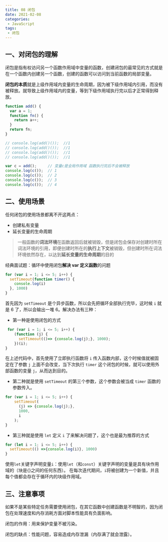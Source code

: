 ```yaml
---
title: 08 闭包
date: 2021-02-08
categories: 
 - JavaScript
tags:
 - 闭包
---
```


## 一、对闭包的理解

闭包是指有权访问另一个函数作用域中变量的函数，创建闭包的最常见的方式就是在一个函数内创建另一个函数，创建的函数可以访问到当前函数的局部变量。

**闭包的本质**就是上级作用域内变量的生命周期，因为被下级作用域内引用，而没有被释放。就导致上级作用域内的变量，等到下级作用域执行完以后才正常得到释放。

```js
function add() {
  var a = 1;
  function fn() {
    return a++;
  }
  return fn;
}

// console.log(add()());  //1
// console.log(add()());  //1
// console.log(add()());  //1
// console.log(add()());  //1

var c = add();     // 变量c是全局作用域 函数执行完后不会被释放
console.log(c());  // 1
console.log(c());  // 2
console.log(c());  // 3
console.log(c());  // 4
```

## 二、使用场景

任何闭包的使用场景都离不开这两点：

- 创建私有变量
- 延长变量的生命周期

> 一般函数的**词法环境**在函数返回后就被销毁，但是闭包会保存对创建时所在词法环境的引用，即便创建时所在的**执行上下文**被销毁，但创建时所在词法环境依然存在，以达到**延长变量的生命周期**的目的

经典面试题：循环中使用闭包**解决 var 定义函数**的问题

```js
for (var i = 1; i <= 5; i++) {
  setTimeout(function timer() {
    console.log(i)
  }, 1000)
}
```

首先因为 `setTimeout` 是个异步函数，所以会先把循环全部执行完毕，这时候 `i` 就是 6 了，所以会输出一堆 6。解决办法有三种：

- 第一种是使用闭包的方式

```javascript
 for (var i = 1; i <= 5; i++) {
    (function (j) {
      setTimeout(()=> {console.log(j);}, 1000);
    })(i);
}
```

在上述代码中，首先使用了立即执行函数将 `i` 传入函数内部，这个时候值就被固定在了参数 `j` 上面不会改变，当下次执行 `timer` 这个闭包的时候，就可以使用外部函数的变量 `j`，从而达到目的。

- 第二种就是使用 `setTimeout` 的第三个参数，这个参数会被当成 `timer` 函数的参数传入。

```javascript
for (var i = 1; i <= 5; i++) {
    setTimeout(
      (j) => {console.log(j);},
      1000,
      i
    );
}
```

- 第三种就是使用 `let` 定义 `i` 了来解决问题了，这个也是最为推荐的方式

```javascript
for (let i = 1; i <= 5; i++) {
  setTimeout(() =>{console.log(i)}, 1000)
}
```
使用`let`关键字声明变量`i`：使用`let`（和`const`）关键字声明的变量是具有块作用域的（块是{}之间的任何东西）。
在每次迭代期间，`i`将被创建为一个新值，并且每个值都会存在于循环内的块级作用域。


## 三、注意事项

如果不是某些特定任务需要使用闭包，在其它函数中创建函数是不明智的，因为闭包在处理速度和内存消耗方面对脚本性能具有负面影响。

闭包的作用：用来保护变量不被污染。

闭包的缺点：性能问题，容易造成内存泄漏（内存满了就会泄露）。